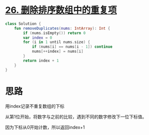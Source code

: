 # [26. 删除排序数组中的重复项](https://leetcode-cn.com/problems/remove-duplicates-from-sorted-array/)

```kotlin
class Solution {
    fun removeDuplicates(nums: IntArray): Int {
        if (nums.isEmpty()) return 0
        var index = 0
        for (i in 1 until nums.size) {
            if (nums[i] == nums[i - 1]) continue
            nums[++index] = nums[i]
        }
        return index + 1
    }
}
```

# 思路

用index记录不重复数组的下标

从第1位开始，将数字与之前的比较，遇到不同的数字修改下一位下标值。

因为下标从0开始计数，所以返回index+1